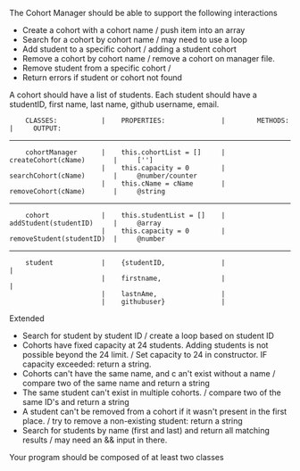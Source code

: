 The Cohort Manager should be able to support the following interactions

- Create a cohort with a cohort name /  push item into an array
- Search for a cohort by cohort name / may need to use a loop
- Add student to a specific cohort / adding a student cohort
- Remove a cohort by cohort name / remove a cohort on manager file.
- Remove student from a specific cohort /
- Return errors if student or cohort not found

A cohort should have a list of students. Each student should have a studentID, first name, last name, github username, email.

        CLASSES:           |    PROPERTIES:              |        METHODS:                  |     OUTPUT:
 ------------------------------------------------------------------------------------------------------------------
        cohortManager      |    this.cohortList = []     |        createCohort(cName)       |     ['']
                           |    this.capacity = 0        |        searchCohort(cName)       |     @number/counter
                           |    this.cName = cName       |        removeCohort(cName)       |     @string
 ------------------------------------------------------------------------------------------------------------------              
        cohort             |    this.studentList = []    |        addStudent(studentID)     |     @array
                           |    this.capacity = 0        |        removeStudent(studentID)  |     @number
 ------------------------------------------------------------------------------------------------------------------    
        student            |    {studentID,              |                                  |      
                           |    firstname,               |                                  |     
                           |    lastnAme,                |
                           |    githubuser}              |
                                             
                           

Extended    

- Search for student by student ID / create a loop based on student ID
- Cohorts have fixed capacity at 24 students. Adding students is not possible beyond the 24 limit. / Set capacity to 24 in constructor. IF capacity exceeded: return a string.
- Cohorts can't have the same name, and c an't exist without a name / compare two of the same name and return a string 
- The same student can't exist in multiple cohorts. / compare two of the same ID's and return a string 
- A student can't be removed from a cohort if it wasn't present in the first place. / try to remove a non-existing student: return a string
- Search for students by name (first and last) and return all matching results / may need an && input in there. 

Your program should be composed of at least two classes
